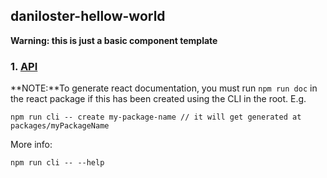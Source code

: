## daniloster-hellow-world

**Warning: this is just a basic component template**

### 1. [API](https://github.com/daniloster/react-experiments/blob/master/packages/danilosterHelloWorld/API.md)

**NOTE:**To generate react documentation, you must run `npm run doc` in the react package if this has been created using the CLI in the root.
E.g.

```
npm run cli -- create my-package-name // it will get generated at packages/myPackageName
```

More info:

```
npm run cli -- --help
```
